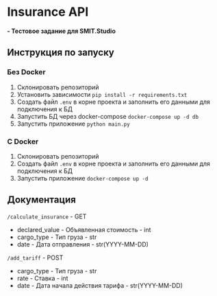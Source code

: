 # Insurance API

**- Тестовое задание для SMIT.Studio**

## Инструкция по запуску

### Без Docker

1. Склонировать репозиторий
2. Установить зависимости `pip install -r requirements.txt`
3. Создать файл `.env` в корне проекта и заполнить его данными для подключения к БД
4. Запустить БД через docker-compose `docker-compose up -d db`
5. Запустить приложение `python main.py`

### С Docker

1. Склонировать репозиторий
2. Создать файл `.env` в корне проекта и заполнить его данными для подключения к БД
3. Запустить приложение `docker-compose up -d`

## Документация

`/calculate_insurance` - GET 
- declared_value - Объявленная стоимость - int
- cargo_type - Тип груза - str
- date - Дата отправления - str(YYYY-MM-DD)

`/add_tariff` - POST
- cargo_type - Тип груза - str
- rate - Ставка - int
- date - Дата начала действия тарифа - str(YYYY-MM-DD)

